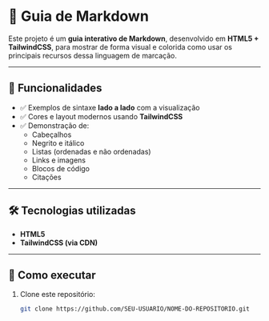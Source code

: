 # 🌈 Guia de Markdown  

Este projeto é um **guia interativo de Markdown**, desenvolvido em **HTML5 + TailwindCSS**, para mostrar de forma visual e colorida como usar os principais recursos dessa linguagem de marcação.  

---

## 📌 Funcionalidades
- ✅ Exemplos de sintaxe **lado a lado** com a visualização  
- ✅ Cores e layout modernos usando **TailwindCSS**  
- ✅ Demonstração de:  
  - Cabeçalhos  
  - Negrito e itálico  
  - Listas (ordenadas e não ordenadas)  
  - Links e imagens  
  - Blocos de código  
  - Citações  

---

## 🛠️ Tecnologias utilizadas
- **HTML5**  
- **TailwindCSS (via CDN)**  

---

## 🚀 Como executar
1. Clone este repositório:
   ```bash
   git clone https://github.com/SEU-USUARIO/NOME-DO-REPOSITORIO.git
